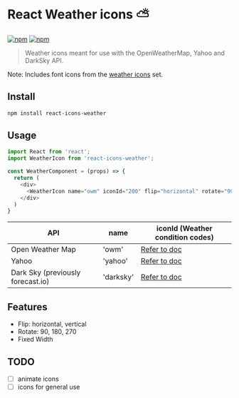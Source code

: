 # React Weather icons :partly_sunny:
[![npm](https://img.shields.io/npm/dt/react-icons-weather.svg?style=flat-square)](https://www.npmjs.com/package/react-icons-weather)
[![npm](https://img.shields.io/npm/v/react-icons-weather.svg?style=flat-square)](https://www.npmjs.com/package/react-icons-weather)
> Weather icons meant for use with the OpenWeatherMap, Yahoo and DarkSky API.

Note: Includes font icons from the [weather icons](http://weathericons.io) set.

## Install

``` bash
npm install react-icons-weather

```

## Usage
```js
import React from 'react';
import WeatherIcon from 'react-icons-weather';

const WeatherComponent = (props) => {
  return (
    <div>
      <WeatherIcon name="owm" iconId="200" flip="horizontal" rotate="90" />
    </div>
  )
}
```

API | name | iconId (Weather condition codes)
------------ | ------------- | -------------
Open Weather Map | 'owm' | [Refer to doc](https://openweathermap.org/weather-conditions)
Yahoo | 'yahoo' | [Refer to doc](https://developer.yahoo.com/weather/documentation.html)
Dark Sky (previously forecast.io) | 'darksky' | [Refer to doc](https://darksky.net/dev/docs#data-point-object)

## Features
* Flip: horizontal, vertical
* Rotate: 90, 180, 270
* Fixed Width

## TODO
-[ ] animate icons
-[ ] icons for general use

